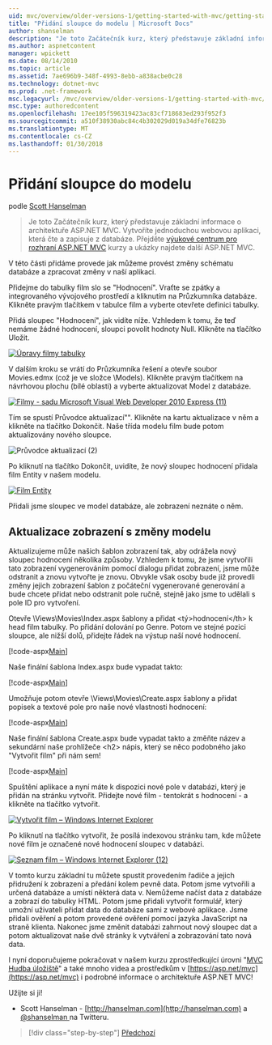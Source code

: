 ```yaml
---
uid: mvc/overview/older-versions-1/getting-started-with-mvc/getting-started-with-mvc-part8
title: "Přidání sloupce do modelu | Microsoft Docs"
author: shanselman
description: "Je toto Začátečník kurz, který představuje základní informace o architektuře ASP.NET MVC. Vytvoření jednoduché webové aplikace, která čte a zapisuje z databáze."
ms.author: aspnetcontent
manager: wpickett
ms.date: 08/14/2010
ms.topic: article
ms.assetid: 7ae696b9-348f-4993-8ebb-a838acbe0c28
ms.technology: dotnet-mvc
ms.prod: .net-framework
msc.legacyurl: /mvc/overview/older-versions-1/getting-started-with-mvc/getting-started-with-mvc-part8
msc.type: authoredcontent
ms.openlocfilehash: 17ee105f596319423ac83cf718683ed293f952f3
ms.sourcegitcommit: a510f38930abc84c4b302029d019a34dfe76823b
ms.translationtype: MT
ms.contentlocale: cs-CZ
ms.lasthandoff: 01/30/2018
---
```

<a name="adding-a-column-to-the-model"></a>Přidání sloupce do modelu
====================
podle [Scott Hanselman](https://github.com/shanselman)

> Je toto Začátečník kurz, který představuje základní informace o architektuře ASP.NET MVC. Vytvoříte jednoduchou webovou aplikaci, která čte a zapisuje z databáze. Přejděte [výukové centrum pro rozhraní ASP.NET MVC](../../../index.md) kurzy a ukázky najdete další ASP.NET MVC.


V této části přidáme provede jak můžeme provést změny schématu databáze a zpracovat změny v naší aplikaci.

Přidejme do tabulky film slo se "Hodnocení". Vraťte se zpátky a integrovaného vývojového prostředí a kliknutím na Průzkumníka databáze. Klikněte pravým tlačítkem v tabulce film a vyberte otevřete definici tabulky.

Přidá sloupec "Hodnocení", jak vidíte níže. Vzhledem k tomu, že teď nemáme žádné hodnocení, sloupci povolit hodnoty Null. Klikněte na tlačítko Uložit.

[![Úpravy filmy tabulky](getting-started-with-mvc-part8/_static/image2.png)](getting-started-with-mvc-part8/_static/image1.png)

V dalším kroku se vrátí do Průzkumníka řešení a otevře soubor Movies.edmx (což je ve složce \Models). Klikněte pravým tlačítkem na návrhovou plochu (bílé oblasti) a vyberte aktualizovat Model z databáze.

[![Filmy - sadu Microsoft Visual Web Developer 2010 Express (11)](getting-started-with-mvc-part8/_static/image4.png)](getting-started-with-mvc-part8/_static/image3.png)

Tím se spustí Průvodce aktualizací"". Klikněte na kartu aktualizace v něm a klikněte na tlačítko Dokončit. Naše třída modelu film bude potom aktualizovány nového sloupce.

![Průvodce aktualizací (2)](getting-started-with-mvc-part8/_static/image5.png)

Po kliknutí na tlačítko Dokončit, uvidíte, že nový sloupec hodnocení přidala film Entity v našem modelu.

[![Film Entity](getting-started-with-mvc-part8/_static/image7.png)](getting-started-with-mvc-part8/_static/image6.png)

Přidali jsme sloupec ve model databáze, ale zobrazení neznáte o něm.

## <a name="update-views-with-model-changes"></a>Aktualizace zobrazení s změny modelu

Aktualizujeme může našich šablon zobrazení tak, aby odrážela nový sloupec hodnocení několika způsoby. Vzhledem k tomu, že jsme vytvořili tato zobrazení vygenerováním pomocí dialogu přidat zobrazení, jsme může odstranit a znovu vytvořte je znovu. Obvykle však osoby bude již provedli změny jejich zobrazení šablon z počáteční vygenerované generování a bude chcete přidat nebo odstranit pole ručně, stejně jako jsme to udělali s pole ID pro vytvoření.

Otevře \Views\Movies\Index.aspx šablony a přidat &lt;tý&gt;hodnocení&lt;/th&gt; k head film tabulky. Po přidání dolování po Genre. Potom ve stejné pozici sloupce, ale nižší dolů, přidejte řádek na výstup naší nové hodnocení.

[!code-aspx[Main](getting-started-with-mvc-part8/samples/sample1.aspx)]

Naše finální šablona Index.aspx bude vypadat takto:

[!code-aspx[Main](getting-started-with-mvc-part8/samples/sample2.aspx)]

Umožňuje potom otevře \Views\Movies\Create.aspx šablony a přidat popisek a textové pole pro naše nové vlastnosti hodnocení:

[!code-aspx[Main](getting-started-with-mvc-part8/samples/sample3.aspx)]

Naše finální šablona Create.aspx bude vypadat takto a změňte název a sekundární naše prohlížeče &lt;h2&gt; nápis, který se něco podobného jako "Vytvořit film" při nám sem!

[!code-aspx[Main](getting-started-with-mvc-part8/samples/sample4.aspx)]

Spuštění aplikace a nyní máte k dispozici nové pole v databázi, který je přidán na stránku vytvořit. Přidejte nové film - tentokrát s hodnocení - a klikněte na tlačítko vytvořit.

[![Vytvořit film – Windows Internet Explorer](getting-started-with-mvc-part8/_static/image9.png)](getting-started-with-mvc-part8/_static/image8.png)

Po kliknutí na tlačítko vytvořit, že posílá indexovou stránku tam, kde můžete nové film je označené nové hodnocení sloupec v databázi.

[![Seznam film – Windows Internet Explorer (12)](getting-started-with-mvc-part8/_static/image11.png)](getting-started-with-mvc-part8/_static/image10.png)

V tomto kurzu základní tu můžete spustit provedením řadiče a jejich přidružení k zobrazení a předání kolem pevně data. Potom jsme vytvořili a určená databáze a umístí některá data v. Nemůžeme načíst data z databáze a zobrazí do tabulky HTML. Potom jsme přidali vytvořit formulář, který umožní uživateli přidat data do databáze sami z webové aplikace. Jsme přidali ověření a potom provedené ověření pomocí jazyka JavaScript na straně klienta. Nakonec jsme změnit databázi zahrnout nový sloupec dat a potom aktualizovat naše dvě stránky k vytváření a zobrazování tato nová data.

I nyní doporučujeme pokračovat v našem kurzu zprostředkující úrovni "[MVC Hudba úložiště](../../older-versions/mvc-music-store/mvc-music-store-part-1.md)" a také mnoho videa a prostředkům v [https://asp.net/mvc](https://asp.net/mvc) i podrobné informace o architektuře ASP.NET MVC!

Užijte si ji!

- Scott Hanselman - [http://hanselman.com](http://hanselman.com) a [ @shanselman ](http://twitter.com/shanselman) na Twitteru.

>[!div class="step-by-step"]
[Předchozí](getting-started-with-mvc-part7.md)
